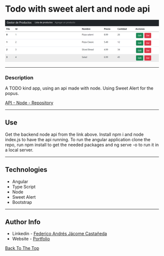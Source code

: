 # Todo with sweet alert and node api

![Project Image](./main_img.png)

---

### Description
A TODO kind app, using an api made with node. Using Sweet Alert for the popus.

[API - Node - Repository](https://github.com/federocky/API-Node-Express)


---

## Use

Get the backend node api from the link above. Install npm i and node index.js to have the api running.
To run the angular application clone the repo, run npm install to get the needed packages and ng serve -o to run it in a local server.

---

## Technologies

- Angular
- Type Script
- Node
- Sweet Alert
- Bootstrap

---
## Author Info

- Linkedin - [Federico Andrés Jácome Castañeda](https://www.linkedin.com/in/federicojacome/)
- Website - [Portfolio](https://federocky.github.io/PersonalWeb/)

[Back To The Top](#read-me-template)
